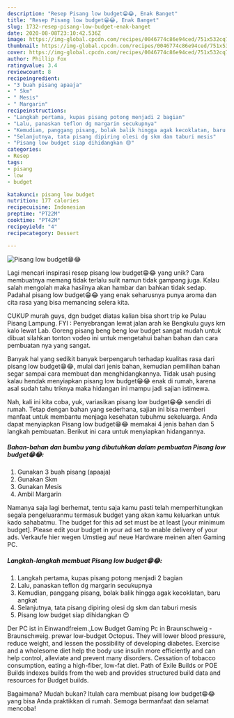 ```yaml
---
description: "Resep Pisang low budget😁😂, Enak Banget"
title: "Resep Pisang low budget😁😂, Enak Banget"
slug: 1732-resep-pisang-low-budget-enak-banget
date: 2020-08-08T23:10:42.536Z
image: https://img-global.cpcdn.com/recipes/0046774c86e94ced/751x532cq70/pisang-low-budget😁😂-foto-resep-utama.jpg
thumbnail: https://img-global.cpcdn.com/recipes/0046774c86e94ced/751x532cq70/pisang-low-budget😁😂-foto-resep-utama.jpg
cover: https://img-global.cpcdn.com/recipes/0046774c86e94ced/751x532cq70/pisang-low-budget😁😂-foto-resep-utama.jpg
author: Phillip Fox
ratingvalue: 3.4
reviewcount: 8
recipeingredient:
- "3 buah pisang apaaja"
- " Skm"
- " Mesis"
- " Margarin"
recipeinstructions:
- "Langkah pertama, kupas pisang potong menjadi 2 bagian"
- "Lalu, panaskan teflon dg margarin secukupnya"
- "Kemudian, panggang pisang, bolak balik hingga agak kecoklatan, baru angkat"
- "Selanjutnya, tata pisang dipiring olesi dg skm dan taburi mesis"
- "Pisang low budget siap dihidangkan 😍"
categories:
- Resep
tags:
- pisang
- low
- budget

katakunci: pisang low budget 
nutrition: 177 calories
recipecuisine: Indonesian
preptime: "PT22M"
cooktime: "PT42M"
recipeyield: "4"
recipecategory: Dessert

---
```



![Pisang low budget😁😂](https://img-global.cpcdn.com/recipes/0046774c86e94ced/751x532cq70/pisang-low-budget😁😂-foto-resep-utama.jpg)

Lagi mencari inspirasi resep pisang low budget😁😂 yang unik? Cara membuatnya memang tidak terlalu sulit namun tidak gampang juga. Kalau salah mengolah maka hasilnya akan hambar dan bahkan tidak sedap. Padahal pisang low budget😁😂 yang enak seharusnya punya aroma dan cita rasa yang bisa memancing selera kita.

CUKUP murah guys, dgn budget diatas kalian bisa short trip ke Pulau Pisang Lampung. FYI : Penyebrangan lewat jalan arah ke Bengkulu guys krn kalo lewat Lab. Goreng pisang beng beng low budget sangat mudah untuk dibuat silahkan tonton vodeo ini untuk mengetahui bahan bahan dan cara pembuatan nya yang sangat.

Banyak hal yang sedikit banyak berpengaruh terhadap kualitas rasa dari pisang low budget😁😂, mulai dari jenis bahan, kemudian pemilihan bahan segar sampai cara membuat dan menghidangkannya. Tidak usah pusing kalau hendak menyiapkan pisang low budget😁😂 enak di rumah, karena asal sudah tahu triknya maka hidangan ini mampu jadi sajian istimewa.


Nah, kali ini kita coba, yuk, variasikan pisang low budget😁😂 sendiri di rumah. Tetap dengan bahan yang sederhana, sajian ini bisa memberi manfaat untuk membantu menjaga kesehatan tubuhmu sekeluarga. Anda dapat menyiapkan Pisang low budget😁😂 memakai 4 jenis bahan dan 5 langkah pembuatan. Berikut ini cara untuk menyiapkan hidangannya.

<!--inarticleads1-->

##### Bahan-bahan dan bumbu yang dibutuhkan dalam pembuatan Pisang low budget😁😂:

1. Gunakan 3 buah pisang (apaaja)
1. Gunakan  Skm
1. Gunakan  Mesis
1. Ambil  Margarin


Namanya saja lagi berhemat, tentu saja kamu pasti telah memperhitungkan segala pengeluaranmu termasuk budget yang akan kamu keluarkan untuk kado sahabatmu. The budget for this ad set must be at least [your minimum budget]. Please edit your budget in your ad set to enable delivery of your ads. Verkaufe hier wegen Umstieg auf neue Hardware meinen alten Gaming PC. 

<!--inarticleads2-->

##### Langkah-langkah membuat Pisang low budget😁😂:

1. Langkah pertama, kupas pisang potong menjadi 2 bagian
1. Lalu, panaskan teflon dg margarin secukupnya
1. Kemudian, panggang pisang, bolak balik hingga agak kecoklatan, baru angkat
1. Selanjutnya, tata pisang dipiring olesi dg skm dan taburi mesis
1. Pisang low budget siap dihidangkan 😍


Der PC ist in Einwandfreiem.,Low Budget Gaming Pc in Braunschweig - Braunschweig. prewar low-budget Octopus. They will lower blood pressure, reduce weight, and lessen the possibility of developing diabetes. Exercise and a wholesome diet help the body use insulin more efficiently and can help control, alleviate and prevent many disorders. Cessation of tobacco consumption, eating a high-fiber, low-fat diet. Path of Exile Builds or POE Builds indexes builds from the web and provides structured build data and resources for Budget builds. 

Bagaimana? Mudah bukan? Itulah cara membuat pisang low budget😁😂 yang bisa Anda praktikkan di rumah. Semoga bermanfaat dan selamat mencoba!
